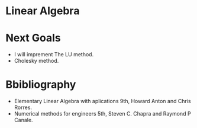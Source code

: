 # Linear Algebra

# Next Goals
- I will imprement The LU method.
- Cholesky method.


# Bbibliography
- Elementary Linear Algebra with aplications 9th, Howard Anton and Chris Rorres.
- Numerical methods for engineers 5th, Steven C. Chapra and Raymond P Canale.
